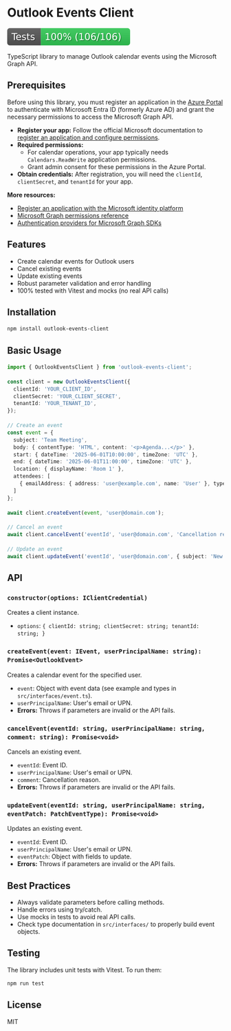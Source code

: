 # Outlook Events Client

[![Tests](badge.svg)](badge.svg)

TypeScript library to manage Outlook calendar events using the Microsoft Graph API.

## Prerequisites

Before using this library, you must register an application in the [Azure Portal](https://portal.azure.com/) to authenticate with Microsoft Entra ID (formerly Azure AD) and grant the necessary permissions to access the Microsoft Graph API.

- **Register your app:** Follow the official Microsoft documentation to [register an application and configure permissions](https://learn.microsoft.com/en-us/graph/sdks/choose-authentication-providers?tabs=typescript#client-credentials-provider).
- **Required permissions:**
  - For calendar operations, your app typically needs `Calendars.ReadWrite` application permissions.
  - Grant admin consent for these permissions in the Azure Portal.
- **Obtain credentials:** After registration, you will need the `clientId`, `clientSecret`, and `tenantId` for your app.

**More resources:**

- [Register an application with the Microsoft identity platform](https://learn.microsoft.com/en-us/azure/active-directory/develop/quickstart-register-app)
- [Microsoft Graph permissions reference](https://learn.microsoft.com/en-us/graph/permissions-reference)
- [Authentication providers for Microsoft Graph SDKs](https://learn.microsoft.com/en-us/graph/sdks/choose-authentication-providers?tabs=typescript)

## Features

- Create calendar events for Outlook users
- Cancel existing events
- Update existing events
- Robust parameter validation and error handling
- 100% tested with Vitest and mocks (no real API calls)

## Installation

```bash
npm install outlook-events-client
```

## Basic Usage

```typescript
import { OutlookEventsClient } from 'outlook-events-client';

const client = new OutlookEventsClient({
  clientId: 'YOUR_CLIENT_ID',
  clientSecret: 'YOUR_CLIENT_SECRET',
  tenantId: 'YOUR_TENANT_ID',
});

// Create an event
const event = {
  subject: 'Team Meeting',
  body: { contentType: 'HTML', content: '<p>Agenda...</p>' },
  start: { dateTime: '2025-06-01T10:00:00', timeZone: 'UTC' },
  end: { dateTime: '2025-06-01T11:00:00', timeZone: 'UTC' },
  location: { displayName: 'Room 1' },
  attendees: [
    { emailAddress: { address: 'user@example.com', name: 'User' }, type: 'required' }
  ]
};

await client.createEvent(event, 'user@domain.com');

// Cancel an event
await client.cancelEvent('eventId', 'user@domain.com', 'Cancellation reason');

// Update an event
await client.updateEvent('eventId', 'user@domain.com', { subject: 'New subject' });
```

## API

### `constructor(options: IClientCredential)`

Creates a client instance.

- `options`: `{ clientId: string; clientSecret: string; tenantId: string; }`

### `createEvent(event: IEvent, userPrincipalName: string): Promise<OutlookEvent>`

Creates a calendar event for the specified user.

- `event`: Object with event data (see example and types in `src/interfaces/event.ts`).
- `userPrincipalName`: User's email or UPN.
- **Errors:** Throws if parameters are invalid or the API fails.

### `cancelEvent(eventId: string, userPrincipalName: string, comment: string): Promise<void>`

Cancels an existing event.

- `eventId`: Event ID.
- `userPrincipalName`: User's email or UPN.
- `comment`: Cancellation reason.
- **Errors:** Throws if parameters are invalid or the API fails.

### `updateEvent(eventId: string, userPrincipalName: string, eventPatch: PatchEventType): Promise<void>`

Updates an existing event.

- `eventId`: Event ID.
- `userPrincipalName`: User's email or UPN.
- `eventPatch`: Object with fields to update.
- **Errors:** Throws if parameters are invalid or the API fails.

## Best Practices

- Always validate parameters before calling methods.
- Handle errors using try/catch.
- Use mocks in tests to avoid real API calls.
- Check type documentation in `src/interfaces/` to properly build event objects.

## Testing

The library includes unit tests with Vitest. To run them:

```bash
npm run test
```

## License

MIT
